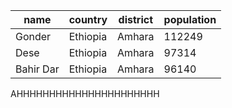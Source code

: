 | name | country | district | population |
| --- | --- | --- | --- |
| Gonder | Ethiopia | Amhara | 112249 |
| Dese | Ethiopia | Amhara | 97314 |
| Bahir Dar | Ethiopia | Amhara | 96140 |
AHHHHHHHHHHHHHHHHHHHHHH